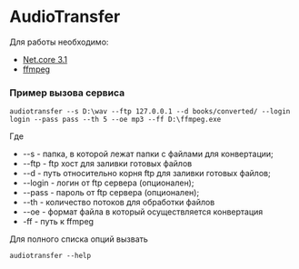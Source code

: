 # AudioTransfer
Для работы необходимо: 

* [Net.core 3.1](https://dotnet.microsoft.com/download/dotnet-core/3.1) 
* [ffmpeg](https://ffmpeg.org/)

### Пример вызова сервиса
```
audiotransfer --s D:\wav --ftp 127.0.0.1 --d books/converted/ --login login --pass pass --th 5 --oe mp3 --ff D:\ffmpeg.exe
```

Где 
* --s - папка, в которой лежат папки с файлами для конвертации; 
* --ftp - ftp хост для заливки готовых файлов
* --d - путь относительно корня ftp для заливки готовых файлов;
* --login - логин от ftp сервера (опционален);
* --pass - пароль от ftp сервера (опционален);
* --th - количество потоков для обработки файлов
* --oe - формат файла в который осуществляется конвертация
* -ff - путь к ffmpeg

Для полного списка опций вызвать 

```
audiotransfer --help
```

